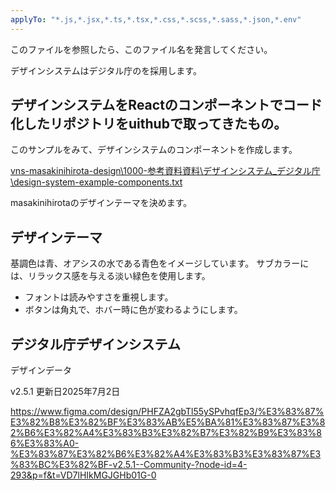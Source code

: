 ```yaml
---
applyTo: "*.js,*.jsx,*.ts,*.tsx,*.css,*.scss,*.sass,*.json,*.env"
---
```


このファイルを参照したら、このファイル名を発言してください。

デザインシステムはデジタル庁のを採用します。

## デザインシステムをReactのコンポーネントでコード化したリポジトリをuithubで取ってきたもの。

このサンプルをみて、デザインシステムのコンポーネントを作成します。

[vns-masakinihirota-design\1000-参考資料資料\デザインシステム_デジタル庁\design-system-example-components.txt](../../vns-masakinihirota-design/1000-参考資料資料/デザインシステム_デジタル庁/design-system-example-components.txt)

masakinihirotaのデザインテーマを決めます。

## デザインテーマ

基調色は青、オアシスの水である青色をイメージしています。
サブカラーには、リラックス感を与える淡い緑色を使用します。
- フォントは読みやすさを重視します。
- ボタンは角丸で、ホバー時に色が変わるようにします。



## デジタル庁デザインシステム
デザインデータ

v2.5.1
更新日2025年7月2日

https://www.figma.com/design/PHFZA2gbTl55ySPvhqfEp3/%E3%83%87%E3%82%B8%E3%82%BF%E3%83%AB%E5%BA%81%E3%83%87%E3%82%B6%E3%82%A4%E3%83%B3%E3%82%B7%E3%82%B9%E3%83%86%E3%83%A0-%E3%83%87%E3%82%B6%E3%82%A4%E3%83%B3%E3%83%87%E3%83%BC%E3%82%BF-v2.5.1--Community-?node-id=4-293&p=f&t=VD7lHIkMGJGHb01G-0

